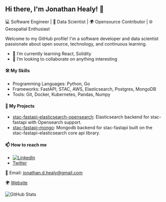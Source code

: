 ## Hi there, I'm Jonathan Healy! 👋

💻 Software Engineer | 🧠 Data Scientist | 🌍 Opensource Contributor | 🌐 Geospatial Enthusiast

Welcome to my GitHub profile! I'm a software developer and data scientist passionate about open source, technology, and continuous learning.

- 🌱 I’m currently learning React, Solidity
- 👯 I’m looking to collaborate on anything interesting
   
#### 🛠️ My Skills
- Programming Languages: Python, Go
- Frameworks: FastAPI, STAC, AWS, Elasticsearch, Postgres, MongoDB
- Tools: Git, Docker, Kubernetes, Pandas, Numpy

#### 🚀 My Projects
- [stac-fastapi-elasticsearch-opensearch](https://github.com/stac-utils/stac-fastapi-elasticsearch-opensearch): Elasticsearch backend for stac-fastapi with Opensearch support.
- [stac-fastapi-mongo](https://github.com/Healy-Hyperspatial/stac-fastapi-mongo): Mongodb backend for stac-fastapi built on the stac-fastapi-elasticsearch core api library.

#### 📫 How to reach me
- [![LinkedIn](https://img.shields.io/badge/-jonhealy1-blue?style=flat-square&logo=Linkedin&logoColor=white&link=https://www.linkedin.com/in/jonathan-d-healy/)](https://www.linkedin.com/in/jonathan-d-healy/)
- [Twitter](https://x.com/jonhealy111)

📧 Email: jonathan.d.healy@gmail.com   
   
🌍 [Website](https://jonhealy1.github.io)

![GitHub Stats](https://github-readme-stats.vercel.app/api?username=jonhealy1&show_icons=true)

<!--
**jonhealy1/jonhealy1** is a ✨ _special_ ✨ repository because its `README.md` (this file) appears on your GitHub profile.

Here are some ideas to get you started:

- 🔭 I’m currently working on ...
- 🌱 I’m currently learning ...
- 👯 I’m looking to collaborate on ...
- 🤔 I’m looking for help with ...
- 💬 Ask me about ...
- 📫 How to reach me: ...
- 😄 Pronouns: ...
- ⚡ Fun fact: ...
-->
